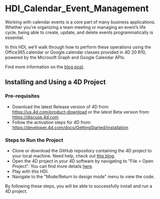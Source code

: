 # HDI_Calendar_Event_Management

Working with calendar events is a core part of many business applications. Whether you're organizing a team meeting or managing an event’s life cycle, being able to create, update, and delete events programmatically is essential.

In this HDI, we’ll walk through how to perform these operations using the Office365.calendar or Google.calendar classes provided in 4D 20 R10, powered by the Microsoft Graph and Google Calendar APIs.

Find more information on the [blog post](https://blog.4d.com/).

## Installing and Using a 4D Project

### Pre-requisites

* Download the latest Release version of 4D from: https://us.4d.com/product-download or the latest Beta version from: https://discuss.4d.com
* Follow the activation steps for 4D from: https://developer.4d.com/docs/GettingStarted/installation

### Steps to Run the Project

* Clone or download the GitHub repository containing the 4D project to your local machine. Need help, check out [this blog](https://blog.4d.com/github-4d-depot/).
* Open the 4D project in your 4D software by navigating to "File > Open Project".  You can find more details [here](https://developer.4d.com/docs/GettingStarted/creating#opening-a-project).
* Play with this HDI.
* Navigate to the "Mode/Return to design mode" menu to view the code.

By following these steps, you will be able to successfully install and run a 4D project.
